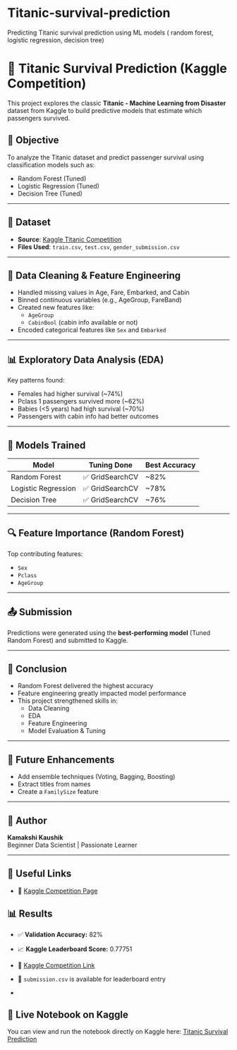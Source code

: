 # Titanic-survival-prediction
Predicting Titanic survival prediction using ML models ( random forest, logistic regression, decision tree)
# 🚢 Titanic Survival Prediction (Kaggle Competition)

This project explores the classic **Titanic - Machine Learning from Disaster** dataset from Kaggle to build predictive models that estimate which passengers survived.

## 🎯 Objective
To analyze the Titanic dataset and predict passenger survival using classification models such as:

- Random Forest (Tuned)
- Logistic Regression (Tuned)
- Decision Tree (Tuned)

---

## 📂 Dataset

- **Source**: [Kaggle Titanic Competition](https://www.kaggle.com/competitions/titanic/data)
- **Files Used**: `train.csv`, `test.csv`, `gender_submission.csv`

---

## 🧹 Data Cleaning & Feature Engineering

- Handled missing values in Age, Fare, Embarked, and Cabin
- Binned continuous variables (e.g., AgeGroup, FareBand)
- Created new features like:
  - `AgeGroup`
  - `CabinBool` (cabin info available or not)
- Encoded categorical features like `Sex` and `Embarked`

---

## 📊 Exploratory Data Analysis (EDA)

Key patterns found:
- Females had higher survival (~74%)
- Pclass 1 passengers survived more (~62%)
- Babies (<5 years) had high survival (~70%)
- Passengers with cabin info had better outcomes

---

## 🤖 Models Trained

| Model                | Tuning Done | Best Accuracy |
|---------------------|-------------|----------------|
| Random Forest        | ✅ GridSearchCV | ~82% |
| Logistic Regression  | ✅ GridSearchCV | ~78% |
| Decision Tree        | ✅ GridSearchCV | ~76% |

---

## 🔍 Feature Importance (Random Forest)
Top contributing features:
- `Sex`
- `Pclass`
- `AgeGroup`

---

## 📤 Submission

Predictions were generated using the **best-performing model** (Tuned Random Forest) and submitted to Kaggle.

---

## 🧾 Conclusion

- Random Forest delivered the highest accuracy
- Feature engineering greatly impacted model performance
- This project strengthened skills in:
  - Data Cleaning
  - EDA
  - Feature Engineering
  - Model Evaluation & Tuning

---

## 🚀 Future Enhancements

- Add ensemble techniques (Voting, Bagging, Boosting)
- Extract titles from names
- Create a `FamilySize` feature

---

## 📌 Author

**Kamakshi Kaushik**  
Beginner Data Scientist | Passionate Learner

---

## 📎 Useful Links

- 📄 [Kaggle Competition Page](https://www.kaggle.com/competitions/titanic)
## 📊 Results

- ✅ **Validation Accuracy:** 82%
- 📈 **Kaggle Leaderboard Score:** 0.77751  
- 🔗 [Kaggle Competition Link](https://www.kaggle.com/c/titanic)

- 📁 `submission.csv` is available for leaderboard entry
- 
## 📎 Live Notebook on Kaggle
You can view and run the notebook directly on Kaggle here: [Titanic Survival Prediction](https://www.kaggle.com/code/kamakshi19kaushik/titanic-survival-prediction)
